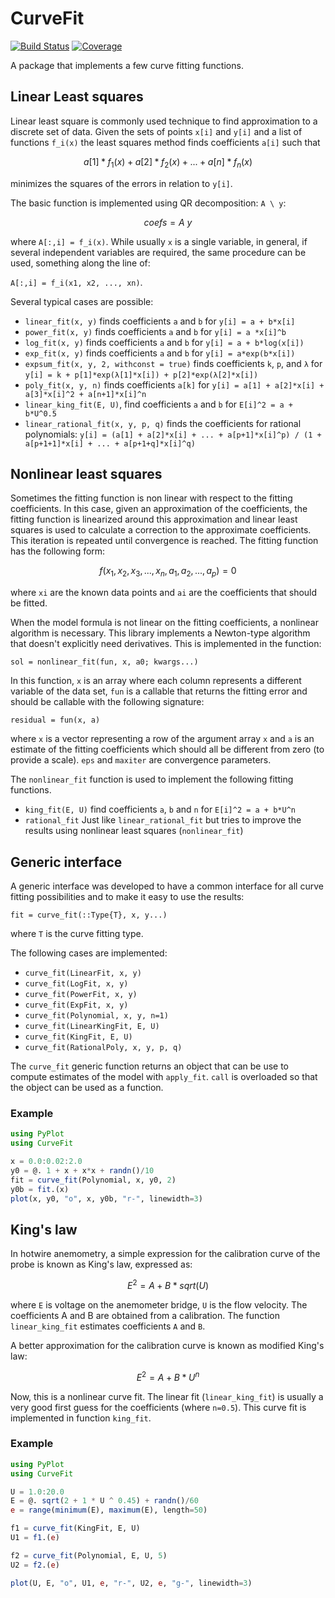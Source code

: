 # CurveFit

[![Build Status](https://github.com/pjabardo/CurveFit.jl/workflows/CI/badge.svg)](https://github.com/pjabardo/CurveFit.jl/actions)
[![Coverage](https://codecov.io/gh/pjabardo/CurveFit.jl/branch/master/graph/badge.svg)](https://codecov.io/gh/pjabardo/CurveFit.jl)

A package that implements a few curve fitting functions.

## Linear Least squares

Linear least square is commonly used technique to find approximation to a discrete
set of data. Given the sets of points `x[i]` and `y[i]` and a list of functions `f_i(x)`
the least squares method finds coefficients `a[i]` such that

```math
a[1]*f_1(x) + a[2]*f_2(x) + ... + a[n]*f_n(x)
```

minimizes the squares of the errors in relation to `y[i]`.

The basic function is implemented using QR decomposition: `A \ y`:

```math
coefs = A \ y
```

where `A[:,i] = f_i(x)`. While usually `x` is a single variable, in general, if several
independent variables are required, the same procedure can be used, something along the
line of:

`A[:,i] = f_i(x1, x2, ..., xn)`.

Several typical cases are possible:

- `linear_fit(x, y)` finds coefficients `a` and `b` for `y[i] = a + b*x[i]`
- `power_fit(x, y)` finds coefficients `a` and `b` for `y[i] = a *x[i]^b`
- `log_fit(x, y)` finds coefficients `a` and `b` for `y[i] = a + b*log(x[i])`
- `exp_fit(x, y)` finds coefficients `a` and `b` for `y[i] = a*exp(b*x[i])`
- `expsum_fit(x, y, 2, withconst = true)` finds coefficients `k`, `p`, and `λ` for `y[i] = k + p[1]*exp(λ[1]*x[i]) + p[2]*exp(λ[2]*x[i])`
- `poly_fit(x, y, n)` finds coefficients `a[k]` for
  `y[i] = a[1] + a[2]*x[i] + a[3]*x[i]^2 + a[n+1]*x[i]^n`
- `linear_king_fit(E, U)`, find coefficients `a` and `b` for `E[i]^2 = a + b*U^0.5`
- `linear_rational_fit(x, y, p, q)` finds the coefficients for rational polynomials: `y[i] = (a[1] + a[2]*x[i] + ... + a[p+1]*x[i]^p) / (1 + a[p+1+1]*x[i] + ... + a[p+1+q]*x[i]^q)`

## Nonlinear least squares

Sometimes the fitting function is non linear with respect to the fitting coefficients.
In this case, given an approximation of the coefficients, the fitting function is linearized
around this approximation and linear least squares is used to calculate a correction to the
approximate coefficients. This iteration is repeated until convergence is reached. The
fitting function has the following form:

```math
f(x_1, x_2, x_3, ..., x_n, a_1, a_2, ...,  a_p) = 0
```

where `xi` are the known data points and `ai` are the coefficients that
should be fitted.

When the model formula is not linear on the fitting coefficients, a nonlinear algorithm is necessary. This library implements a Newton-type algorithm that doesn't explicitly need derivatives. This is implemented in the function:

`sol = nonlinear_fit(fun, x, a0; kwargs...)`

In this function, `x` is an array where each column represents a different variable of the
data set, `fun` is a callable that returns the fitting error and should be callable with
the following signature:

`residual = fun(x, a)`

where `x` is a vector representing a row of the argument array `x` and `a` is an estimate of
the fitting coefficients which should all be different from zero (to provide a scale).
`eps` and `maxiter` are convergence parameters.

The `nonlinear_fit` function is used to implement the following fitting functions.

- `king_fit(E, U)` find coefficients `a`, `b` and `n` for `E[i]^2 = a + b*U^n`
- `rational_fit` Just like `linear_rational_fit` but tries to improve the results using
nonlinear least squares (`nonlinear_fit`)

## Generic interface

A generic interface was developed to have a common interface for all curve fitting possibilities and to make it easy to use the results:

`fit = curve_fit(::Type{T}, x, y...)`

where `T` is the curve fitting type.

The following cases are implemented:

- `curve_fit(LinearFit, x, y)`
- `curve_fit(LogFit, x, y)`
- `curve_fit(PowerFit, x, y)`
- `curve_fit(ExpFit, x, y)`
- `curve_fit(Polynomial, x, y, n=1)`
- `curve_fit(LinearKingFit, E, U)`
- `curve_fit(KingFit, E, U)`
- `curve_fit(RationalPoly, x, y, p, q)`

The `curve_fit` generic function returns an object that can be use to compute estimates of the model with `apply_fit`. `call` is overloaded so that the object can be used as a function.

### Example

```julia
using PyPlot
using CurveFit

x = 0.0:0.02:2.0
y0 = @. 1 + x + x*x + randn()/10
fit = curve_fit(Polynomial, x, y0, 2)
y0b = fit.(x)
plot(x, y0, "o", x, y0b, "r-", linewidth=3)
```

## King's law

In hotwire anemometry, a simple expression for the calibration curve of the probe
is known as King's law, expressed as:

```math
E^2 = A + B*sqrt(U)
```

where `E` is voltage on the anemometer bridge, `U` is the flow velocity.
The coefficients A and B are obtained from a calibration. The function
`linear_king_fit` estimates coefficients `A` and `B`.

A better approximation for the calibration curve is known as modified
King's law:

```math
E^2 = A + B*U^n
```

Now, this is a nonlinear curve fit. The linear fit (`linear_king_fit`) is usually
a very good first guess for the coefficients (where `n=0.5`). This curve fit is
implemented in function `king_fit`.

### Example

```julia
using PyPlot
using CurveFit

U = 1.0:20.0
E = @. sqrt(2 + 1 * U ^ 0.45) + randn()/60
e = range(minimum(E), maximum(E), length=50)

f1 = curve_fit(KingFit, E, U)
U1 = f1.(e)

f2 = curve_fit(Polynomial, E, U, 5)
U2 = f2.(e)

plot(U, E, "o", U1, e, "r-", U2, e, "g-", linewidth=3)
```
